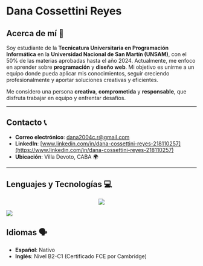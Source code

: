 # Dana Cossettini Reyes

## Acerca de mí 🤔

Soy estudiante de la **Tecnicatura Universitaria en Programación Informática** en la **Universidad Nacional de San Martín (UNSAM)**, con el 50% de las materias aprobadas hasta el año 2024. Actualmente, me enfoco en aprender sobre **programación** y **diseño web**. Mi objetivo es unirme a un equipo donde pueda aplicar mis conocimientos, seguir creciendo profesionalmente y aportar soluciones creativas y eficientes.

Me considero una persona **creativa**, **comprometida** y **responsable**, que disfruta trabajar en equipo y enfrentar desafíos.

---

## Contacto 📞

- **Correo electrónico**: [dana2004c.r@gmail.com](mailto:dana2004c.r@gmail.com)
- **LinkedIn**: [www.linkedin.com/in/dana-cossettini-reyes-218110257](https://www.linkedin.com/in/dana-cossettini-reyes-218110257)
- **Ubicación**: Villa Devoto, CABA 🌍

---

## Lenguajes y Tecnologías 💻
<p align="center">
  <a href="https://skillicons.dev">
    <img src="https://skillicons.dev/icons?i=git,css,discord,figma,github,html,js,mysql,nodejs,python,react,vscode&perline=14" />
  </a>
</p>

<img src="https://user-images.githubusercontent.com/73097560/115834477-dbab4500-a447-11eb-908a-139a6edaec5c.gif">

## Idiomas 🗣️

- **Español**: Nativo
- **Inglés**: Nivel B2-C1 (Certificado FCE por Cambridge)
